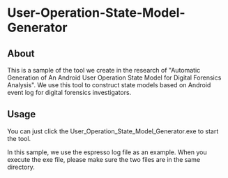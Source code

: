 # User-Operation-State-Model-Generator

## About
This is a sample of the tool we create in the research of "Automatic Generation of An Android User Operation State Model for Digital Forensics Analysis". We use this tool to construct state models based on Android event log for digital forensics investigators.

## Usage


You can just click the User_Operation_State_Model_Generator.exe to start the tool. 

In this sample, we use the espresso log file as an example. 
When you execute the exe file, please make sure the two files are in the same directory.
